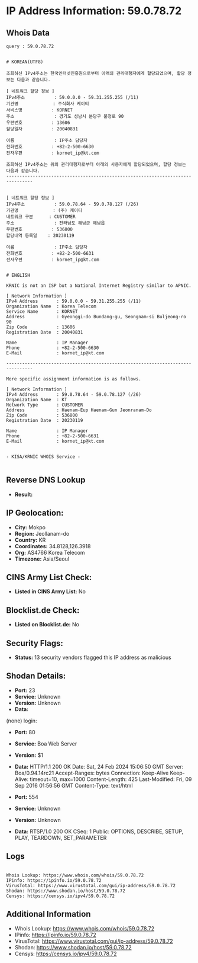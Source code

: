 # IP Address Information: 59.0.78.72

## Whois Data
```
query : 59.0.78.72


# KOREAN(UTF8)

조회하신 IPv4주소는 한국인터넷진흥원으로부터 아래의 관리대행자에게 할당되었으며, 할당 정보는 다음과 같습니다.

[ 네트워크 할당 정보 ]
IPv4주소           : 59.0.0.0 - 59.31.255.255 (/11)
기관명             : 주식회사 케이티
서비스명           : KORNET
주소               : 경기도 성남시 분당구 불정로 90
우편번호           : 13606
할당일자           : 20040831

이름               : IP주소 담당자
전화번호           : +82-2-500-6630
전자우편           : kornet_ip@kt.com

조회하신 IPv4주소는 위의 관리대행자로부터 아래의 사용자에게 할당되었으며, 할당 정보는 다음과 같습니다.
--------------------------------------------------------------------------------


[ 네트워크 할당 정보 ]
IPv4주소           : 59.0.78.64 - 59.0.78.127 (/26)
기관명             : (주) 케이티
네트워크 구분      : CUSTOMER
주소               : 전라남도 해남군 해남읍
우편번호           : 536800
할당내역 등록일    : 20230119

이름               : IP주소 담당자
전화번호           : +82-2-500-6631
전자우편           : kornet_ip@kt.com


# ENGLISH

KRNIC is not an ISP but a National Internet Registry similar to APNIC.

[ Network Information ]
IPv4 Address       : 59.0.0.0 - 59.31.255.255 (/11)
Organization Name  : Korea Telecom
Service Name       : KORNET
Address            : Gyeonggi-do Bundang-gu, Seongnam-si Buljeong-ro 90
Zip Code           : 13606
Registration Date  : 20040831

Name               : IP Manager
Phone              : +82-2-500-6630
E-Mail             : kornet_ip@kt.com

--------------------------------------------------------------------------------

More specific assignment information is as follows.

[ Network Information ]
IPv4 Address       : 59.0.78.64 - 59.0.78.127 (/26)
Organization Name  : KT
Network Type       : CUSTOMER
Address            : Haenam-Eup Haenam-Gun Jeonranam-Do
Zip Code           : 536800
Registration Date  : 20230119

Name               : IP Manager
Phone              : +82-2-500-6631
E-Mail             : kornet_ip@kt.com


- KISA/KRNIC WHOIS Service -


```
## Reverse DNS Lookup
- **Result:** 

## IP Geolocation:
- **City:** Mokpo
- **Region:** Jeollanam-do
- **Country:** KR
- **Coordinates:** 34.8128,126.3918
- **Org:** AS4766 Korea Telecom
- **Timezone:** Asia/Seoul

## CINS Army List Check:
- **Listed in CINS Army List:** 
No

## Blocklist.de Check:
- **Listed on Blocklist.de:** 
No

## Security Flags:
- **Status:** 13 security vendors flagged this IP address as malicious

## Shodan Details:
- **Port:** 23
- **Service:** Unknown
- **Version:** Unknown
- **Data:** 
(none) login: 

- **Port:** 80
- **Service:** Boa Web Server
- **Version:** $1
- **Data:** HTTP/1.1 200 OK
Date: Sat, 24 Feb 2024 15:06:50 GMT
Server: Boa/0.94.14rc21
Accept-Ranges: bytes
Connection: Keep-Alive
Keep-Alive: timeout=10, max=1000
Content-Length: 425
Last-Modified: Fri, 09 Sep 2016 01:56:56 GMT
Content-Type: text/html



- **Port:** 554
- **Service:** Unknown
- **Version:** Unknown
- **Data:** RTSP/1.0 200 OK
CSeq: 1
Public: OPTIONS, DESCRIBE, SETUP, PLAY, TEARDOWN, SET_PARAMETER



## Logs
```

Whois Lookup: https://www.whois.com/whois/59.0.78.72
IPinfo: https://ipinfo.io/59.0.78.72
VirusTotal: https://www.virustotal.com/gui/ip-address/59.0.78.72
Shodan: https://www.shodan.io/host/59.0.78.72
Censys: https://censys.io/ipv4/59.0.78.72

```
## Additional Information
- Whois Lookup: https://www.whois.com/whois/59.0.78.72
- IPinfo: https://ipinfo.io/59.0.78.72
- VirusTotal: https://www.virustotal.com/gui/ip-address/59.0.78.72
- Shodan: https://www.shodan.io/host/59.0.78.72
- Censys: https://censys.io/ipv4/59.0.78.72

